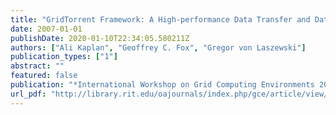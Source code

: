 ```yaml
---
title: "GridTorrent Framework: A High-performance Data Transfer and Data Sharing Framework for Scientific Computing"
date: 2007-01-01
publishDate: 2020-01-10T22:34:05.580211Z
authors: ["Ali Kaplan", "Geoffrey C. Fox", "Gregor von Laszewski"]
publication_types: ["1"]
abstract: ""
featured: false
publication: "*International Workshop on Grid Computing Environments 2007 in Conjunction with SC07*"
url_pdf: "http://library.rit.edu/oajournals/index.php/gce/article/view/85/46"
---
```



